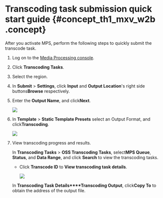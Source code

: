 # Transcoding task submission quick start guide {#concept_th1_mxv_w2b .concept}

After you activate MPS, perform the following steps to quickly submit the transcode task.

1.  Log on to the [Media Processing console](https://mts.console.aliyun.com/?spm=5176.2020520001.1001.112.unHR5O#/mts/oss).
2.  Click **Transcoding Tasks**.
3.  Select the region.
4.  In **Submit** \> **Settings**, click **Input** and **Output Location**'s right side buttons**Browse** respectively.
5.  Enter the **Output Name**, and click**Next**.

    ![](http://static-aliyun-doc.oss-cn-hangzhou.aliyuncs.com/assets/img/11350/15391517299894_en-US.png)

6.  In **Template** \> **Static Template Presets** select an Output Format, and click**Transcoding**.

    ![](http://static-aliyun-doc.oss-cn-hangzhou.aliyuncs.com/assets/img/11350/15391517299895_en-US.png)

7.  View transcoding progress and results.

    In **Transcoding Tasks** \> **OSS Transcoding Tasks**, select**MPS Queue**, **Status**, and **Data Range**, and click **Search** to view the transcoding tasks.

    -   Click **Transcode ID** to **View transcoding task details**.

        ![](http://static-aliyun-doc.oss-cn-hangzhou.aliyuncs.com/assets/img/11350/15391517299897_en-US.png)

    In **Transcoding Task Details****Transcoding Output**, click**Copy To** to obtain the address of the output file.


